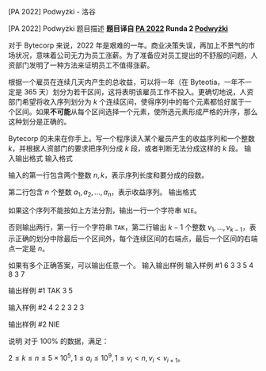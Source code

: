 



[PA 2022] Podwyżki - 洛谷














[PA 2022] Podwyżki
题目描述
**题目译自 [PA 2022](https://sio2.mimuw.edu.pl/c/pa-2022-1/dashboard/) Runda 2 [Podwyżki](https://sio2.mimuw.edu.pl/c/pa-2022-1/p/pod/)**

对于 Bytecorp 来说，2022 年是艰难的一年。商业决策失误，再加上不景气的市场状况，意味着公司无力为员工涨薪。为了准备应对员工提出的不舒服的问题，人资部门发明了一种方法来证明员工不值得涨薪。

根据一个雇员在连续几天内产生的总收益，可以将一年（在 Byteotia，一年不一定是 365 天）划分为若干区间，这将表明该雇员工作不投入。更确切地说，人资部门希望将收入序列划分为 $k$ 个连续区间，使得序列中的每个元素都恰好属于一个区间。如果**不可能**从每个区间选择一个元素，使所选元素形成严格的升序，那么这种划分是正确的。

Bytecorp 的未来在你手上。写一个程序读入某个雇员产生的收益序列和一个整数 $k$，并根据人资部门的要求把序列分成 $k$ 段，或者判断无法分成这样的 $k$ 段。
输入输出格式
输入格式

输入的第一行包含两个整数 $n,k$，表示序列长度和要分成的段数。

第二行包含 $n$ 个整数 $a_1,a_2,\ldots,a_n$，表示收益序列。
输出格式

如果这个序列不能按如上方法分割，输出一行一个字符串 `NIE`。

否则输出两行，第一行一个字符串 `TAK`，第二行输出 $k-1$ 个整数 $v_1,\ldots,v_{k-1}$，表示正确的划分中除最后一个区间外，每个连续区间的右端点，最后一个区间的右端点一定是 $n$。

如果有多个正确答案，可以输出任意一个。
输入输出样例
输入样例 #1
6 3
3 5 4 8 3 7

输出样例 #1
TAK
3 5

输入样例 #2
4 2
2 3 2 3

输出样例 #2
NIE

说明
对于 $100\%$ 的数据，满足：

$2\le k\le n\le 5 \times 10 ^ 5, 1\le a_i\le 10^9, 1\le v_i<n,v_i<v_{i+1}$。






